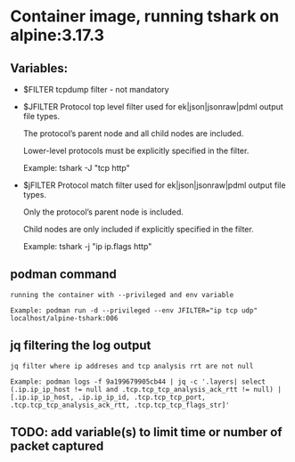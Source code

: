 # Container image, running tshark on alpine:3.17.3

## Variables:

+ $FILTER
	tcpdump filter - not mandatory

+ $JFILTER 
	Protocol top level filter used for ek|json|jsonraw|pdml output file types.

	The protocol’s parent node and all child nodes are included. 

	Lower-level protocols must be explicitly specified in the filter.

	Example: tshark -J "tcp http"

+ $jFILTER
	Protocol match filter used for ek|json|jsonraw|pdml output file types.

	Only the protocol’s parent node is included.

	Child nodes are only included if explicitly specified in the filter.

	Example: tshark -j "ip ip.flags http"

## podman command 
	running the container with --privileged and env variable

	Example: podman run -d --privileged --env JFILTER="ip tcp udp" localhost/alpine-tshark:006

## jq filtering the log output

	jq filter where ip addreses and tcp analysis rrt are not null
	
	Example: podman logs -f 9a199679905cb44 | jq -c '.layers| select (.ip.ip_ip_host != null and .tcp.tcp_tcp_analysis_ack_rtt != null) | [.ip.ip_ip_host, .ip.ip_ip_id, .tcp.tcp_tcp_port, .tcp.tcp_tcp_analysis_ack_rtt, .tcp.tcp_tcp_flags_str]'

## TODO: add variable(s) to limit time or number of packet captured
